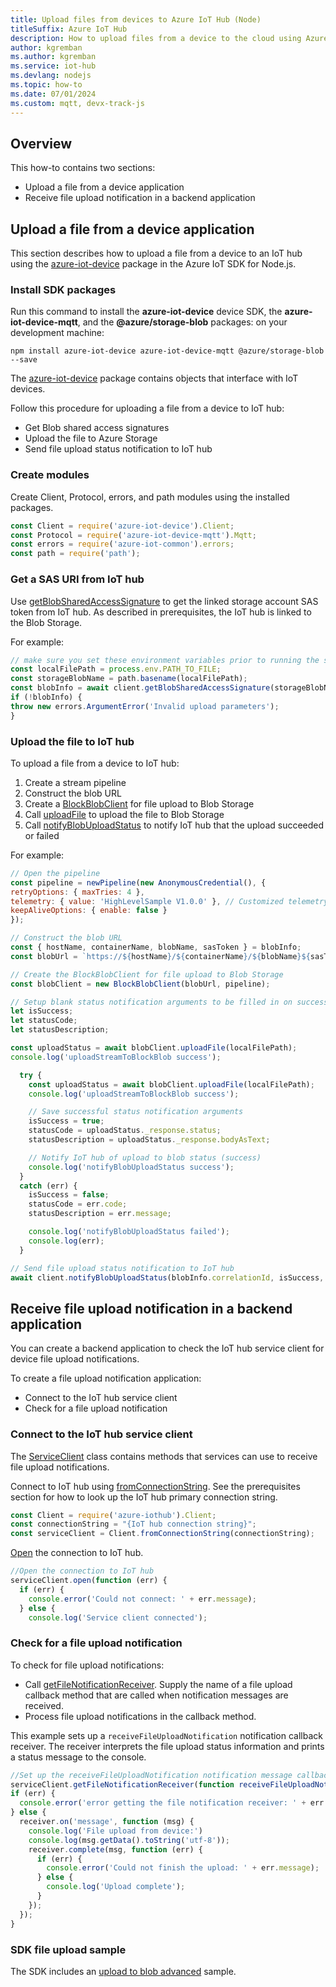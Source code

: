 ```yaml
---
title: Upload files from devices to Azure IoT Hub (Node)
titleSuffix: Azure IoT Hub
description: How to upload files from a device to the cloud using Azure IoT device SDK for Node.js. Uploaded files are stored in an Azure storage blob container.
author: kgremban
ms.author: kgremban
ms.service: iot-hub
ms.devlang: nodejs
ms.topic: how-to
ms.date: 07/01/2024
ms.custom: mqtt, devx-track-js
---
```


## Overview

This how-to contains two sections:

* Upload a file from a device application
* Receive file upload notification in a backend application

## Upload a file from a device application

This section describes how to upload a file from a device to an IoT hub using the [azure-iot-device](/javascript/api/azure-iot-device) package in the Azure IoT SDK for Node.js.

### Install SDK packages

Run this command to install the **azure-iot-device** device SDK, the **azure-iot-device-mqtt**, and the **@azure/storage-blob** packages: on your development machine:

```cmd/sh
npm install azure-iot-device azure-iot-device-mqtt @azure/storage-blob --save
```

The [azure-iot-device](/javascript/api/azure-iot-device) package contains objects that interface with IoT devices.

Follow this procedure for uploading a file from a device to IoT hub:

* Get Blob shared access signatures
* Upload the file to Azure Storage
* Send file upload status notification to IoT hub

### Create modules

Create Client, Protocol, errors, and path modules using the installed packages.

```javascript
const Client = require('azure-iot-device').Client;
const Protocol = require('azure-iot-device-mqtt').Mqtt;
const errors = require('azure-iot-common').errors;
const path = require('path');
```

### Get a SAS URI from IoT hub

Use [getBlobSharedAccessSignature](/javascript/api/azure-iot-device/client?#azure-iot-device-client-getblobsharedaccesssignature) to get the linked storage account SAS token from IoT hub. As described in prerequisites, the IoT hub is linked to the Blob Storage.

For example:

```javascript
// make sure you set these environment variables prior to running the sample.
const localFilePath = process.env.PATH_TO_FILE;
const storageBlobName = path.basename(localFilePath);
const blobInfo = await client.getBlobSharedAccessSignature(storageBlobName);
if (!blobInfo) {
throw new errors.ArgumentError('Invalid upload parameters');
}
```

### Upload the file to IoT hub

To upload a file from a device to IoT hub:

1. Create a stream pipeline
2. Construct the blob URL
3. Create a [BlockBlobClient](/javascript/api/@azure/storage-blob/blockblobclient) for file upload to Blob Storage
4. Call [uploadFile](/javascript/api/@azure/storage-blob/blockblobclient?#@azure-storage-blob-blockblobclient-uploadfile) to upload the file to Blob Storage
5. Call [notifyBlobUploadStatus](/javascript/api/azure-iot-device/client?#azure-iot-device-client-notifyblobuploadstatus) to notify IoT hub that the upload succeeded or failed

For example:

```javascript
// Open the pipeline
const pipeline = newPipeline(new AnonymousCredential(), {
retryOptions: { maxTries: 4 },
telemetry: { value: 'HighLevelSample V1.0.0' }, // Customized telemetry string
keepAliveOptions: { enable: false }
});

// Construct the blob URL
const { hostName, containerName, blobName, sasToken } = blobInfo;
const blobUrl = `https://${hostName}/${containerName}/${blobName}${sasToken}`;

// Create the BlockBlobClient for file upload to Blob Storage
const blobClient = new BlockBlobClient(blobUrl, pipeline);

// Setup blank status notification arguments to be filled in on success/failure
let isSuccess;
let statusCode;
let statusDescription;

const uploadStatus = await blobClient.uploadFile(localFilePath);
console.log('uploadStreamToBlockBlob success');

  try {
    const uploadStatus = await blobClient.uploadFile(localFilePath);
    console.log('uploadStreamToBlockBlob success');

    // Save successful status notification arguments
    isSuccess = true;
    statusCode = uploadStatus._response.status;
    statusDescription = uploadStatus._response.bodyAsText;

    // Notify IoT hub of upload to blob status (success)
    console.log('notifyBlobUploadStatus success');
  }
  catch (err) {
    isSuccess = false;
    statusCode = err.code;
    statusDescription = err.message;

    console.log('notifyBlobUploadStatus failed');
    console.log(err);
  }

// Send file upload status notification to IoT hub
await client.notifyBlobUploadStatus(blobInfo.correlationId, isSuccess, statusCode, statusDescription);
```

## Receive file upload notification in a backend application

You can create a backend application to check the IoT hub service client for device file upload notifications.

To create a file upload notification application:

* Connect to the IoT hub service client
* Check for a file upload notification

### Connect to the IoT hub service client

The [ServiceClient](/javascript/api/azure-iothub/client) class contains methods that services can use to receive file upload notifications.

Connect to IoT hub using [fromConnectionString](/javascript/api/azure-iothub/client?#azure-iothub-client-fromconnectionstring). See the prerequisites section for how to look up the IoT hub primary connection string.

```javascript
const Client = require('azure-iothub').Client;
const connectionString = "{IoT hub connection string}";
const serviceClient = Client.fromConnectionString(connectionString);
```

[Open](/javascript/api/azure-iothub/client?#azure-iothub-client-open-1) the connection to IoT hub.

```javascript
//Open the connection to IoT hub
serviceClient.open(function (err) {
  if (err) {
    console.error('Could not connect: ' + err.message);
  } else {
    console.log('Service client connected');
```

### Check for a file upload notification

To check for file upload notifications:

* Call [getFileNotificationReceiver](/javascript/api/azure-iothub/client?#azure-iothub-client-getfilenotificationreceiver). Supply the name of a file upload callback method that are called when notification messages are received.
* Process file upload notifications in the callback method.

This example sets up a `receiveFileUploadNotification` notification  callback receiver. The receiver interprets the file upload status information and prints a status message to the console.

```javascript
//Set up the receiveFileUploadNotification notification message callback receiver
serviceClient.getFileNotificationReceiver(function receiveFileUploadNotification(err, receiver){
if (err) {
  console.error('error getting the file notification receiver: ' + err.toString());
} else {
  receiver.on('message', function (msg) {
    console.log('File upload from device:')
    console.log(msg.getData().toString('utf-8'));
    receiver.complete(msg, function (err) {
      if (err) {
        console.error('Could not finish the upload: ' + err.message);
      } else {
        console.log('Upload complete');
      }
    });
  });
}
```

### SDK file upload sample

The SDK includes an [upload to blob advanced](https://github.com/Azure/azure-iot-sdk-node/blob/main/device/samples/javascript/upload_to_blob_advanced.js) sample.

